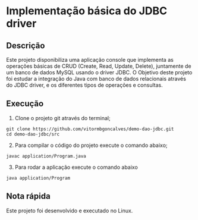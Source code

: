 # Implementação básica do JDBC driver

## Descrição

Este projeto disponibiliza uma aplicação console que implementa as operações básicas de CRUD (Create, Read, Update, Delete), juntamente de um banco de dados MySQL usando o driver JDBC.
O Objetivo deste projeto foi estudar a integração do Java com banco de dados relacionais através do JDBC driver, e os diferentes tipos de operações e consultas.

## Execução

1. Clone o projeto git através do terminal;

```shell
git clone https://github.com/vitormbgoncalves/demo-dao-jdbc.git
cd demo-dao-jdbc/src
```

2. Para compilar o código do projeto execute o comando abaixo;

```shell
javac application/Program.java
```

3. Para rodar a aplicação execute o comando abaixo

```shell
java application/Program
```

## Nota rápida

Este projeto foi desenvolvido e executado no Linux.
